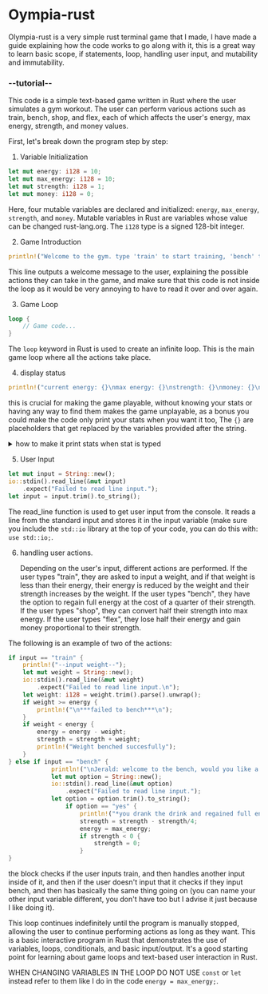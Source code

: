 # Oympia-rust
Olympia-rust is a very simple rust terminal game that I made, I have made a guide explaining how the code works to go along with it, this is a great way to learn basic scope, if statements, loop, handling user input, and mutability and immutability.

### --tutorial--


This code is a simple text-based game written in Rust where the user simulates a gym workout. The user can perform various actions such as train, bench, shop, and flex, each of which affects the user's energy, max energy, strength, and money values.

First, let's break down the program step by step:

1. Variable Initialization

``` rust
let mut energy: i128 = 10;
let mut max_energy: i128 = 10;
let mut strength: i128 = 1;
let mut money: i128 = 0;
```
Here, four mutable variables are declared and initialized: `energy`, `max_energy`, `strength`, and `money`. Mutable variables in Rust are variables whose value can be changed rust-lang.org. The `i128` type is a signed 128-bit integer.

2. Game Introduction

``` rust
println!("Welcome to the gym. type 'train' to start training, 'bench' to go to bench, 'shop' to go to shop, and 'flex' to flex on weaker gym people");
```
This line outputs a welcome message to the user, explaining the possible actions they can take in the game, and make sure that this code is not inside the loop as it would be very annoying to have to read it over and over again.

3. Game Loop

``` rust
loop {
    // Game code...
}
```
The `loop` keyword in Rust is used to create an infinite loop. This is the main game loop where all the actions take place.

4. display status

``` rust
println!("current energy: {}\nmax energy: {}\nstrength: {}\nmoney: {}\n",energy,max_energy,strength,money); // displays user stats
```
this is crucial for making the game  playable, without knowing your stats or having any way to find them makes the game unplayable, as a bonus you could make the code only print your stats when you want it too, The `{}` are placeholders that get replaced by the variables provided after the string.

<details>
  <summary>how to make it print stats when stat is typed</summary>

  you can print the stats when typed by just adding an if statement in the loop too detect if the user types stats, I will go over the handling user input part later on.
  
  ```rust
  if input == "stats" {
    println!("current energy: {}\nmax energy: {}\nstrength: {}\nmoney: {}\n",energy,max_energy,strength,money);
  }
  ```

</details>

5. User Input

```rust
let mut input = String::new();
io::stdin().read_line(&mut input)
    .expect("Failed to read line input.");
let input = input.trim().to_string();
```

The read_line function is used to get user input from the console. It reads a line from the standard input and stores it in the input variable (make sure you include the `std::io` library at the top of your code, you can do this with: `use std::io;`.

6. handling user actions.

   Depending on the user's input, different actions are performed. If the user types "train", they are asked to input a weight, and if that weight is less than their energy, their energy is reduced by the weight and their strength increases by the weight. If the user types "bench", they have the option to regain full energy at the cost of a quarter of their strength. If the user types "shop", they can convert half their strength into max energy. If the user types "flex", they lose half their energy and gain money proportional to their strength.

The following is an example of two of the actions:
```rust 
if input == "train" {
    println!("--input weight--");
    let mut weight = String::new();
    io::stdin().read_line(&mut weight)
        .expect("Failed to read line input.\n");
    let weight: i128 = weight.trim().parse().unwrap();
    if weight >= energy {
        println!("\n***failed to bench***\n");
    }
    if weight < energy {
        energy = energy - weight;
        strength = strength + weight;
        println!("Weight benched succesfully");
    }
} else if input == "bench" {
            println!("\nJerald: welcome to the bench, would you like a drink, 'yes' or 'no'? (+energy, -fourth of strength)");
            let mut option = String::new();
            io::stdin().read_line(&mut option)
                .expect("Failed to read line input.");
            let option = option.trim().to_string();
                if option == "yes" {
                    println!("*you drank the drink and regained full energy, but you lost {} strength*\n",strength/4);
                    strength = strength - strength/4;
                    energy = max_energy;
                    if strength < 0 {
                        strength = 0;
                    }
} 

```

the block checks if the user inputs train, and then handles another input inside of it, and then if the user doesn't input that it checks if they input bench, and then has basically the same thing going on (you can name your other input variable different, you don't have too but I advise it just because I like doing it).

This loop continues indefinitely until the program is manually stopped, allowing the user to continue performing actions as long as they want.
This is a basic interactive program in Rust that demonstrates the use of variables, loops, conditionals, and basic input/output. It's a good starting point for learning about game loops and text-based user interaction in Rust.

WHEN CHANGING VARIABLES IN THE LOOP DO NOT USE `const` or `let` instead refer to them like I do in the code `energy = max_energy;`.







